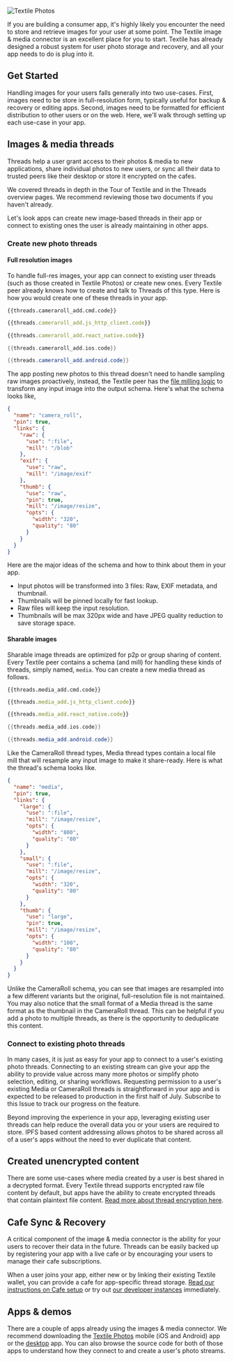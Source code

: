 ![Textile Photos](/images/textile-mobile-panels.png)

If you are building a consumer app, it's highly likely you encounter the need to store and retrieve images for your user at some point. The Textile image & media connector is an excellent place for you to start. Textile has already designed a robust system for user photo storage and recovery, and all your app needs to do is plug into it. 

## Get Started

Handling images for your users falls generally into two use-cases. First, images need to be store in full-resolution form, typically useful for backup & recovery or editing apps. Second, images need to be formatted for efficient distribution to other users or on the web. Here, we'll walk through setting up each use-case in your app.

## Images & media threads

Threads help a user grant access to their photos & media to new applications, share individual photos to new users, or sync all their data to trusted peers like their desktop or store it encrypted on the cafes.

We covered threads in depth in the Tour of Textile and in the Threads overview pages. We recommend reviewing those two documents if you haven't already.

Let's look apps can create new image-based threads in their app or connect to existing ones the user is already maintaining in other apps.

### Create new photo threads

#### Full resolution images

To handle full-res images, your app can connect to existing user threads (such as those created in Textile Photos) or create new ones. Every Textile peer already knows how to create and talk to Threads of this type. Here is how you would create one of these threads in your app.

```tab="cmd"
{{threads.cameraroll_add.cmd.code}}
```

```JavaScript tab="JS HTTP"
{{threads.cameraroll_add.js_http_client.code}}
```

```JavaScript tab="React Native"
{{threads.cameraroll_add.react_native.code}}
```

```Swift tab="iOS"
{{threads.cameraroll_add.ios.code}}
```

```Java tab="Android"
{{threads.cameraroll_add.android.code}}
```

The app posting new photos to this thread doesn't need to handle sampling raw images proactively, instead, the Textile peer has the [file milling logic](/concepts/threads/files/#mills) to transform any input image into the output schema. Here's what the schema looks like,

```json
{
  "name": "camera_roll",
  "pin": true,
  "links": {
    "raw": {
      "use": ":file",
      "mill": "/blob"
    },
    "exif": {
      "use": "raw",
      "mill": "/image/exif"
    },
    "thumb": {
      "use": "raw",
      "pin": true,
      "mill": "/image/resize",
      "opts": {
        "width": "320",
        "quality": "80"
      }
    }
  }
}
```

Here are the major ideas of the schema and how to think about them in your app.

- Input photos will be transformed into 3 files: Raw, EXIF metadata, and thumbnail.
- Thumbnails will be pinned locally for fast lookup.
- Raw files will keep the input resolution.
- Thumbnails will be max 320px wide and have JPEG quality reduction to save storage space.

#### Sharable images

Sharable image threads are optimized for p2p or group sharing of content. Every Textile peer contains a schema (and mill) for handling these kinds of threads, simply named, `media`. You can create a new media thread as follows.

```tab="cmd"
{{threads.media_add.cmd.code}}
```

```JavaScript tab="JS HTTP"
{{threads.media_add.js_http_client.code}}
```

```JavaScript tab="React Native"
{{threads.media_add.react_native.code}}
```

```Swift tab="iOS"
{{threads.media_add.ios.code}}
```

```Java tab="Android"
{{threads.media_add.android.code}}
```

Like the CameraRoll thread types, Media thread types contain a local file mill that will resample any input image to make it share-ready. Here is what the thread's schema looks like.

```json
{
  "name": "media",
  "pin": true,
  "links": {
    "large": {
      "use": ":file",
      "mill": "/image/resize",
      "opts": {
        "width": "800",
        "quality": "80"
      }
    },
    "small": {
      "use": ":file",
      "mill": "/image/resize",
      "opts": {
        "width": "320",
        "quality": "80"
      }
    },
    "thumb": {
      "use": "large",
      "pin": true,
      "mill": "/image/resize",
      "opts": {
        "width": "100",
        "quality": "80"
      }
    }
  }
}
```

Unlike the CameraRoll schema, you can see that images are resampled into a few different variants but the original, full-resolution file is not maintained. You may also notice that the small format of a Media thread is the same format as the thumbnail in the CameraRoll thread. This can be helpful if you add a photo to multiple threads, as there is the opportunity to deduplicate this content.

### Connect to existing photo threads

In many cases, it is just as easy for your app to connect to a user's existing photo threads. Connecting to an existing stream can give your app the ability to provide value across many more photos or simplify photo selection, editing, or sharing workflows. Requesting permission to a user's existing Media or CameraRoll threads is straightforward in your app and is expected to be released to production in the first half of July. Subscribe to this Issue to track our progress on the feature. 

Beyond improving the experience in your app, leveraging existing user threads can help reduce the overall data you or your users are required to store. IPFS based content addressing allows photos to be shared across all of a user's apps without the need to ever duplicate that content.

## Created unencrypted content

There are some use-cases where media created by a user is best shared in a decrypted format. Every Textile thread supports encrypted raw file content by default, but apps have the ability to create encrypted threads that contain plaintext file content. [Read more about thread encryption here](/concepts/threads/files/#encryption). 

## Cafe Sync & Recovery

A critical component of the image & media connector is the ability for your users to recover their data in the future. Threads can be easily backed up by registering your app with a live cafe or by encouraging your users to manage their cafe subscriptions. 

When a user joins your app, either new or by linking their existing Textile wallet, you can provide a cafe for app-specific thread storage. [Read our instructions on Cafe setup](/install/the-daemon/#initialize-a-cafe-peer) or try out [our developer instances](/concepts/cafes/#try-one) immediately.

## Apps & demos

There are a couple of apps already using the images & media connector. We recommend downloading the [Textile Photos](https://textile.photos/) mobile (iOS and Android) app or the [desktop](https://github.com/textileio/desktop-photos) app. You can also browse the source code for both of those apps to understand how they connect to and create a user's photo streams.